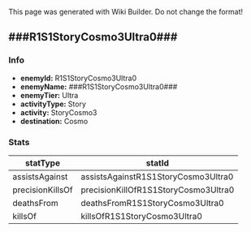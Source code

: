 <span class="wiki-builder">This page was generated with Wiki Builder. Do not change the format!</span>

## ###R1S1StoryCosmo3Ultra0###
### Info
* **enemyId:** R1S1StoryCosmo3Ultra0
* **enemyName:** ###R1S1StoryCosmo3Ultra0###
* **enemyTier:** Ultra
* **activityType:** Story
* **activity:** StoryCosmo3
* **destination:** Cosmo

### Stats
statType | statId
-------- | ------
assistsAgainst | assistsAgainstR1S1StoryCosmo3Ultra0
precisionKillsOf | precisionKillOfR1S1StoryCosmo3Ultra0
deathsFrom | deathsFromR1S1StoryCosmo3Ultra0
killsOf | killsOfR1S1StoryCosmo3Ultra0

